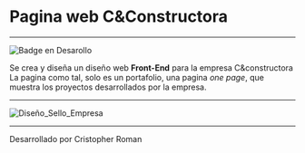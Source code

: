 # Pagina web C&Constructora

***
![Badge en Desarollo](https://img.shields.io/badge/STATUS-EN%20DESAROLLO-green)  

Se crea y diseña un diseño web **Front-End** para la empresa C&constructora
La pagina como tal, solo es un portafolio, una pagina *one page*, que muestra los proyectos desarrollados
por la empresa.

***
![Diseño_Sello_Empresa](img/Sello3.jpg"Sello")

***
Desarrollado por Cristopher Roman